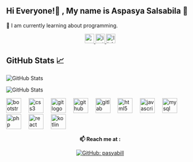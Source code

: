 ## Hi Everyone!👋 , My name is Aspasya Salsabila 🖤
📍	 I am currently learning about programming. 

<div align="center">
  <a href="mailto:aspasyasalsabila15@gmail.com" target="_blank">
    <img src="https://img.shields.io/static/v1?message=Gmail&logo=gmail&label=&color=c71610&logoColor=white&labelColor=&style=for-the-badge" height="25" alt="gmail logo"  />
  </a>
  <a href="https://www.instagram.com/aespasya" target="_blank">
    <img src="https://img.shields.io/static/v1?message=Instagram&logo=instagram&label=&color=E4405F&logoColor=white&labelColor=&style=for-the-badge" height="25" alt="instagram logo"  />
  </a>
  <a href="https://www.linkedin.com/in/aspasya-salsabila/" target="_blank">
    <img src="https://img.shields.io/static/v1?message=LinkedIn&logo=linkedin&label=&color=0077B5&logoColor=white&labelColor=&style=for-the-badge" height="25" alt="linkedin logo"  />
  </a>
</div>

## GitHub Stats 📈
![GitHub Stats](https://github-readme-stats.vercel.app/api/top-langs/?username=pasyabill&layout=compact&theme=radical)

![GitHub Stats](https://github-readme-stats.vercel.app/api?username=pasyabill&show_icons=true&theme=radical)

<div align="left">
  <img src="https://cdn.simpleicons.org/bootstrap/7952B3" height="40" alt="bootstrap logo"  />
  <img width="12" />
  <img src="https://cdn.simpleicons.org/css3/1572B6" height="40" alt="css3 logo"  />
  <img width="12" />
  <img src="https://cdn.simpleicons.org/git/F05032" height="40" alt="git logo"  />
  <img width="12" />
  <img src="https://cdn.simpleicons.org/github/181717" height="40" alt="github logo"  />
  <img width="12" />
  <img src="https://cdn.simpleicons.org/gitlab/FC6D26" height="40" alt="gitlab logo"  />
  <img width="12" />
  <img src="https://cdn.simpleicons.org/html5/E34F26" height="40" alt="html5 logo"  />
  <img width="12" />
  <img src="https://cdn.simpleicons.org/javascript/F7DF1E" height="40" alt="javascript logo"  />
  <img width="12" />
  <img src="https://cdn.simpleicons.org/mysql/4479A1" height="40" alt="mysql logo"  />
  <img width="12" />
  <img src="https://cdn.simpleicons.org/php/777BB4" height="40" alt="php logo"  />
  <img width="12" />
  <img src="https://cdn.simpleicons.org/react" height="40" alt="react logo"  />
  <img width="12" />
  <img src="https://cdn.simpleicons.org/kotlin" height="40" alt="kotlin logo"  />
</div>


<div align="center">
  
**📫 Reach me at :**<br>


[![GitHub: pasyabill](https://img.shields.io/github/followers/pasyabill?label=pasyabill&style=social)](https://github.com/pasyabill)
</div>  
